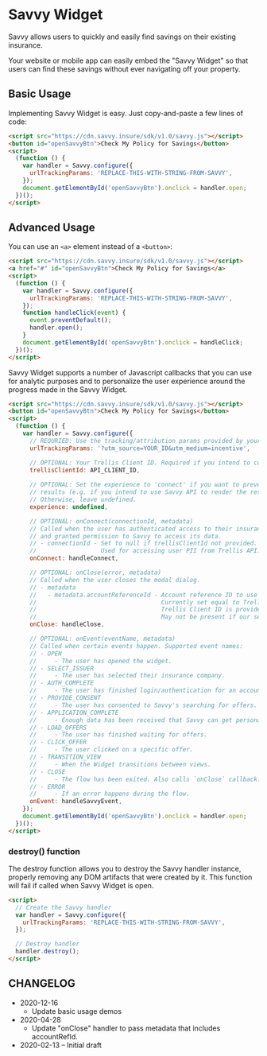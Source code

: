 # Savvy Widget

Savvy allows users to quickly and easily find savings on their existing insurance.

Your website or mobile app can easily embed the "Savvy Widget" so that users can find these savings without ever navigating off your property.

## Basic Usage

Implementing Savvy Widget is easy. Just copy-and-paste a few lines of code:

```html
<script src="https://cdn.savvy.insure/sdk/v1.0/savvy.js"></script>
<button id="openSavvyBtn">Check My Policy for Savings</button>
<script>
  (function () {
    var handler = Savvy.configure({
      urlTrackingParams: 'REPLACE-THIS-WITH-STRING-FROM-SAVVY',
    });
    document.getElementById('openSavvyBtn').onclick = handler.open;
  })();
</script>
```

## Advanced Usage

You can use an `<a>` element instead of a `<button>`:

```html
<script src="https://cdn.savvy.insure/sdk/v1.0/savvy.js"></script>
<a href="#" id="openSavvyBtn">Check My Policy for Savings</a>
<script>
  (function () {
    var handler = Savvy.configure({
      urlTrackingParams: 'REPLACE-THIS-WITH-STRING-FROM-SAVVY',
    });
    function handleClick(event) {
      event.preventDefault();
      handler.open();
    }
    document.getElementById('openSavvyBtn').onclick = handleClick;
  })();
</script>
```

Savvy Widget supports a number of Javascript callbacks that you can use for analytic purposes and to personalize the user experience around the progress made in the Savvy Widget.

```html
<script src="https://cdn.savvy.insure/sdk/v1.0/savvy.js"></script>
<button id="openSavvyBtn">Check My Policy for Savings</button>
<script>
  (function () {
    var handler = Savvy.configure({
      // REQURIED: Use the tracking/attribution params provided by your contact at Savvy.
      urlTrackingParams: '?utm_source=YOUR_ID&utm_medium=incentive',

      // OPTIONAL: Your Trellis Client ID. Required if you intend to collect end-user PII.
      trellisClientId: API_CLIENT_ID,
  
      // OPTIONAL: Set the experience to 'connect' if you want to prevent Savvy SDK from displaying
      // results (e.g. if you intend to use Savvy API to render the results natively).
      // Otherwise, leave undefined.
      experience: undefined,

      // OPTIONAL: onConnect(connectionId, metadata)
      // Called when the user has authenticated access to their insurance account
      // and granted permission to Savvy to access its data.
      // - connectionId - Set to null if trellisClientId not provided.
      //                  Used for accessing user PII from Trellis API.
      onConnect: handleConnect,

      // OPTIONAL: onClose(error, metadata)
      // Called when the user closes the modal dialog.
      // - metadata
      //   - metadata.accountReferenceId - Account reference ID to use for searching Savvy.
      //                                   Currently set equal to Trellis Connection ID when
      //                                   Trellis Client ID is provided.
      //                                   May not be present if our servers could not be reached.
      onClose: handleClose,

      // OPTIONAL: onEvent(eventName, metadata)
      // Called when certain events happen. Supported event names:
      // - OPEN
      //     - The user has opened the widget.
      // - SELECT_ISSUER
      //     - The user has selected their insurance company.
      // - AUTH_COMPLETE
      //     - The user has finished login/authentication for an account.
      // - PROVIDE_CONSENT
      //     - The user has consented to Savvy's searching for offers.
      // - APPLICATION_COMPLETE
      //     - Enough data has been received that Savvy can get personalized offers.
      // - LOAD_OFFERS
      //     - The user has finished waiting for offers.
      // - CLICK_OFFER
      //     - The user clicked on a specific offer.
      // - TRANSITION_VIEW
      //     - When the Widget transitions between views.
      // - CLOSE
      //     - The flow has been exited. Also calls `onClose` callback.
      // - ERROR
      //     - If an error happens during the flow.
      onEvent: handleSavvyEvent,
    });
    document.getElementById('openSavvyBtn').onclick = handler.open;
  })();
</script>
```

### destroy() function

The destroy function allows you to destroy the Savvy handler instance, properly removing any DOM artifacts that were created by it. This function will fail if called when Savvy Widget is open.

```html
<script>
  // Create the Savvy handler
  var handler = Savvy.configure({
    urlTrackingParams: 'REPLACE-THIS-WITH-STRING-FROM-SAVVY',
  });

  // Destroy handler
  handler.destroy();
</script>
```

## CHANGELOG

- 2020-12-16
  - Update basic usage demos
- 2020-04-28
  - Update "onClose" handler to pass metadata that includes accountRefId.
- 2020-02-13 – Initial draft
